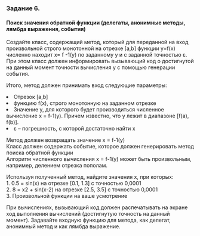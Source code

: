 <h3>Задание 6. 
<h4>Поиск значения обратной функции (делегаты, анонимные методы, лямбда выражения, события)</h4>

<p>Создайте класс, содержащий метод, который для переданной на вход произвольной строго монотонной на отрезке [a,b] функции y=f(x) численно находит x= f -1(y) по заданному y и с заданной точностью ε. При этом класс должен информировать вызывающий код о достигнутой на данный момент точности вычисления y с помощью генерации события.
<p>Итого, метод должен принимать вход следующие параметры:
<li> Отрезок [a,b]
<li> функцию f(x), строго монотонную на заданном отрезке
<li> Значение y, для которого будет производиться численное вычисление x = f-1(y). Причем
известно, что y лежит в диапазоне [f(a), f(b)].
<li> ε – погрешность, с которой достаточно найти x
<p>Метод должен возвращать значение x = f-1(y)
<br>Класс должен содержать событие, которое должен генерировать метод поиска обратной функции
<br>Алгоритм численного вычисления x = f-1(y) может быть произвольным, например, делением отрезка пополам.
<p>Используя полученный метод, найдите значения x, при которых:
<br>1. 0.5 = sin(x) на отрезке [0.1, 1.3] с точностью 0,0001
<br>2. 8 = x2 + sin(x-2) на отрезке [2.5, 3.5] с точностью 0,0001
<br>3. Произвольной функции на ваше усмотрение
<p>При вычислениях, вызывающий код должен распечатывать на экране ход выполнения вычислений (достигнутую точность на данный момент).
Задавайте входную функцию для метода, как делегат, анонимный метод и как лямбда выражение.
